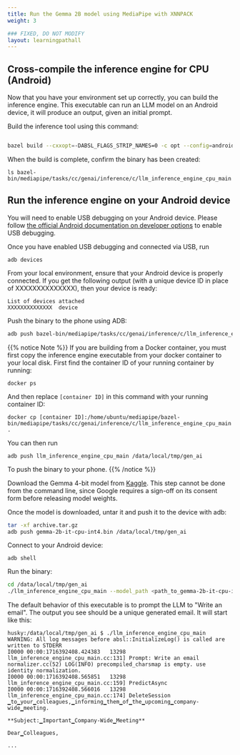 ```yaml
---
title: Run the Gemma 2B model using MediaPipe with XNNPACK
weight: 3

### FIXED, DO NOT MODIFY
layout: learningpathall
---
```


## Cross-compile the inference engine for CPU (Android)

Now that you have your environment set up correctly, you can build the inference engine. This executable can run an LLM model on an Android device, it will produce an output, given an initial prompt.

Build the inference tool using this command:

```bash

bazel build --cxxopt=-DABSL_FLAGS_STRIP_NAMES=0 -c opt --config=android_arm64 mediapipe/tasks/cc/genai/inference/c:llm_inference_engine_cpu_main

```

When the build is complete, confirm the binary has been created:

```
ls bazel-bin/mediapipe/tasks/cc/genai/inference/c/llm_inference_engine_cpu_main
```


## Run the inference engine on your Android device

You will need to enable USB debugging on your Android device. Please follow [the official Android documentation on developer options](https://developer.android.com/studio/debug/dev-options) to enable USB debugging.

Once you have enabled USB debugging and connected via USB, run

```
adb devices
```

From your local environment, ensure that your Android device is properly connected. If you get the following output (with a unique device ID in place of XXXXXXXXXXXXXX), then your device is ready:

```
List of devices attached
XXXXXXXXXXXXXX	device
```

Push the binary to the phone using ADB:

```bash
adb push bazel-bin/mediapipe/tasks/cc/genai/inference/c/llm_inference_engine_cpu_main /data/local/tmp/gen_ai
```

{{% notice Note %}}
If you are building from a Docker container, you must first copy the inference engine executable from your docker container to your local disk. First find the container ID of your running container by running:

```
docker ps
```

And then replace `[container ID]` in this command with your running container ID:

```
docker cp [container ID]:/home/ubuntu/mediapipe/bazel-bin/mediapipe/tasks/cc/genai/inference/c/llm_inference_engine_cpu_main .
```

You can then run

```
adb push llm_inference_engine_cpu_main /data/local/tmp/gen_ai
```

To push the binary to your phone.
{{% /notice %}}

Download the Gemma 4-bit model from [Kaggle](https://www.kaggle.com/models/google/gemma/frameworks/tfLite/variations/gemma-2b-it-cpu-int4). This step cannot be done from the command line, since Google requires a sign-off on its consent form before releasing model weights.

Once the model is downloaded, untar it and push it to the device with adb:

```bash
tar -xf archive.tar.gz
adb push gemma-2b-it-cpu-int4.bin /data/local/tmp/gen_ai
```

Connect to your Android device:

```
adb shell
```

Run the binary:

```bash
cd /data/local/tmp/gen_ai
./llm_inference_engine_cpu_main --model_path <path_to_gemma-2b-it-cpu-int4.bin>
```

The default behavior of this executable is to prompt the LLM to "Write an email". The output you see should be a unique generated email. It will start like this:

```output
husky:/data/local/tmp/gen_ai $ ./llm_inference_engine_cpu_main
WARNING: All log messages before absl::InitializeLog() is called are written to STDERR
I0000 00:00:1716392408.424383   13298 llm_inference_engine_cpu_main.cc:131] Prompt: Write an email
normalizer.cc(52) LOG(INFO) precompiled_charsmap is empty. use identity normalization.
I0000 00:00:1716392408.565851   13298 llm_inference_engine_cpu_main.cc:159] PredictAsync
I0000 00:00:1716392408.566016   13298 llm_inference_engine_cpu_main.cc:174] DeleteSession
▁to▁your▁colleagues,▁informing▁them▁of▁the▁upcoming▁company-wide▁meeting.

**Subject:▁Important▁Company-Wide▁Meeting**

Dear▁Colleagues,

...
```
